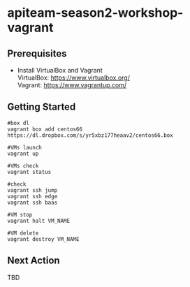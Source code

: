 # apiteam-season2-workshop-vagrant

## Prerequisites  

* Install VirtualBox and Vagrant  
VirtualBox: <https://www.virtualbox.org/>  
Vagrant: <https://www.vagrantup.com/>  


## Getting Started
```
#box dl
vagrant box add centos66 https://dl.dropbox.com/s/yr5xbz177heaav2/centos66.box

#VMs launch
vagrant up

#VMs check
vagrant status

#check
vagrant ssh jump
vagrant ssh edge
vagrant ssh baas

#VM stop
vagrant halt VM_NAME

#VM delete
vagrant destroy VM_NAME
```
## Next Action
TBD

